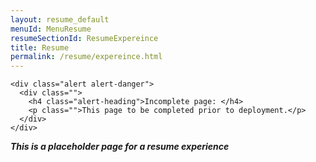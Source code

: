 ```yaml
---
layout: resume_default
menuId: MenuResume
resumeSectionId: ResumeExpereince
title: Resume
permalink: /resume/expereince.html
---
```


<div class="container">

	<div class="alert alert-danger">
	  <div class="">
	    <h4 class="alert-heading">Incomplete page: </h4>
	    <p class="">This page to be completed prior to deployment.</p>
	  </div>
	</div>
</div>



***This is a placeholder page for a resume experience***
